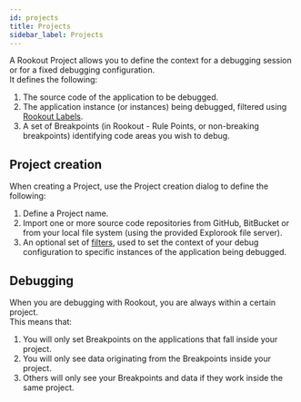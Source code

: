 ```yaml
---
id: projects
title: Projects
sidebar_label: Projects
---
```


A Rookout Project allows you to define the context for a debugging session or for a fixed debugging configuration.  
It defines the following:
1. The source code of the application to be debugged.
2. The application instance (or instances) being debugged, filtered using [Rookout Labels](projects-labels.md).
3. A set of Breakpoints (in Rookout - Rule Points, or non-breaking breakpoints) identifying code areas you wish to debug.

## Project creation

When creating a Project, use the Project creation dialog to define the following:
1. Define a Project name.
2. Import one or more source code repositories from GitHub, BitBucket or from your local file system (using the provided Explorook file server).
3. An optional set of [filters](projects-labels.md), used to set the context of your debug configuration to specific instances of the application being debugged.

## Debugging

When you are debugging with Rookout, you are always within a certain project.  
This means that:

1. You will only set Breakpoints on the applications that fall inside your project.
1. You will only see data originating from the Breakpoints inside your project.
1. Others will only see your Breakpoints and data if they work inside the same project.
